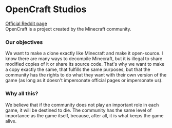 # OpenCraft Studios
[Official Reddit page](https://www.reddit.com/r/OpenCraftMC/)</br>
OpenCraft is a project created by the Minecraft community.

### Our objectives
We want to make a clone exactly like Minecraft and make it open-source. I know there are many ways to decompile Minecraft, but it is illegal to share modified copies of it or share its source code. That's why we want to make a copy exactly the same, that fulfills the same purposes, but that the community has the rights to do what they want with their own version of the game (as long as it doesn't impersonate official pages or impersonate us).

### Why all this?
We believe that if the community does not play an important role in each game, it will be destined to die. The community has the same level of importance as the game itself, because, after all, it is what keeps the game alive.
